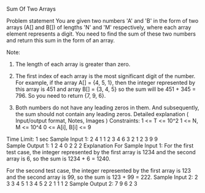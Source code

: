 Sum Of Two Arrays

Problem statement
You are given two numbers 'A' and 'B' in the form of two arrays (A[] and B[]) of lengths 'N' and 'M' respectively, where each array element represents a digit. You need to find the sum of these two numbers and return this sum in the form of an array.

Note:

1. The length of each array is greater than zero.

2. The first index of each array is the most significant digit of the number. For example, if the array A[] = {4, 5, 1}, then the integer represented by this array is 451 and array B[] = {3, 4, 5} so the sum will be 451 + 345 = 796. So you need to return {7, 9, 6}.

3. Both numbers do not have any leading zeros in them. And subsequently, the sum should not contain any leading zeros.
Detailed explanation ( Input/output format, Notes, Images )
Constraints:
1 <= T <= 10^2
1 <= N, M <= 10^4
0 <= A[i], B[i] <= 9

Time Limit: 1 sec
Sample Input 1:
2
4 1 
1 2 3 4
6
3 2
1 2 3
9 9    
Sample Output 1:
1 2 4 0
2 2 2
Explanation For Sample Input 1:
For the first test case, the integer represented by the first array is 1234 and the second array is 6, so the sum is 1234 + 6 =  1240.

For the second test case, the integer represented by the first array is 123 and the second array is 99, so the sum is 123 + 99 = 222.
Sample Input 2:
2
3 3 
4 5 1
3 4 5
2 2
1 1
1 2
Sample Output 2:
7 9 6
2 3